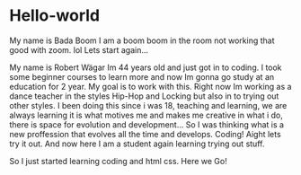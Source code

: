 # Hello-world

My name is Bada Boom I am a boom boom in the room not working that good with zoom. lol
Lets start again...

My name is Robert Wägar Im 44 years old and just got in to coding. 
I took some beginner courses to learn more and now Im gonna go study at an education for 2 year.
My goal is to work with this. 
Right now Im working as a dance teacher in the styles Hip-Hop and Locking but also in to trying out other styles.
I been doing this since i was 18, teaching and learning, we are always learning it is what motives me and makes me
creative in what i do, there is space for evolution and development...
So I was thinking what is a new proffession that evolves all the time and develops.
Coding! Aight lets try it out. And now here I am a student again learning trying out stuff. 


So I just started learning coding and html css. Here we Go!
